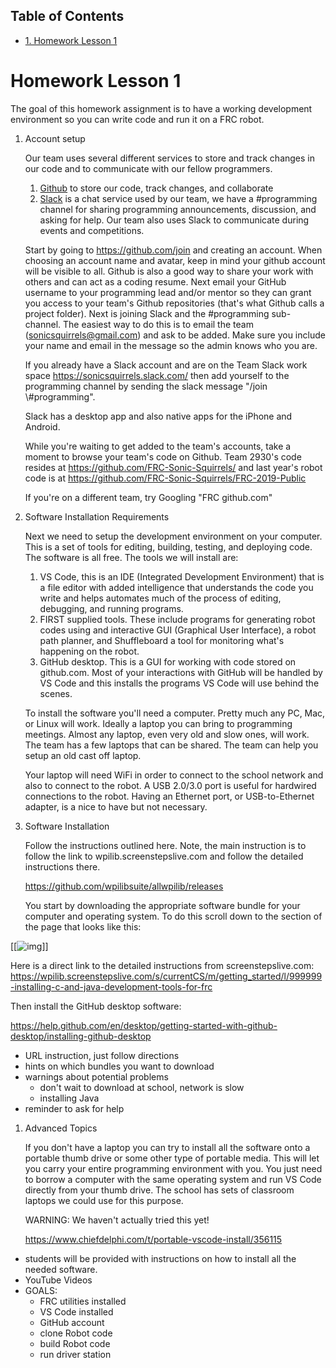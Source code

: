 <div id="table-of-contents">
<h2>Table of Contents</h2>
<div id="text-table-of-contents">
<ul>
<li><a href="#sec-1">1. Homework Lesson 1</a></li>
</ul>
</div>
</div>



# Homework Lesson 1<a id="sec-1" name="sec-1"></a>

The goal of this homework assignment is to have a working development
environment so you can write code and run it on a FRC robot.

1.  Account setup
    
    Our team uses several different services to store and track changes
    in our code and to communicate with our fellow programmers.
    
    1.  [Github](<https://github.com/>) to store our code, track changes,
        and collaborate
    2.  [Slack](<https://slack.com/>) is a chat service used by our team,
        we have a #programming channel for sharing programming
        announcements, discussion, and asking for help. Our team also uses
        Slack to communicate during events and competitions.
    
    Start by going to <https://github.com/join> and creating an
    account. When choosing an account name and avatar, keep in mind
    your github account will be visible to all. Github is also a good
    way to share your work with others and can act as a coding
    resume. Next email your GitHub username to your programming lead
    and/or mentor so they can grant you access to your team's Github
    repositories (that's what Github calls a project folder).  Next is
    joining Slack and the #programming sub-channel. The easiest way to
    do this is to email the team (sonicsquirrels@gmail.com) and ask to
    be added. Make sure you include your name and email in the message
    so the admin knows who you are.
    
    If you already have a Slack account and are on the Team Slack
    work space <https://sonicsquirrels.slack.com/> then add yourself to the
    programming channel by sending the slack message "/join
    \\#programming". 
    
    Slack has a desktop app and also native apps for the iPhone and
    Android.
    
    While you're waiting to get added to the team's accounts, take a
    moment to browse your team's code on Github. Team 2930's code
    resides at <https://github.com/FRC-Sonic-Squirrels/> and last year's
    robot code is at
    <https://github.com/FRC-Sonic-Squirrels/FRC-2019-Public>
    
    If you're on a different team, try Googling "FRC <your team number>
    github.com"

1.  Software Installation Requirements
    
    Next we need to setup the development environment on your
      computer. This is a set of tools for editing, building, testing,
      and deploying code. The software is all free. The tools we will
      install are:
    
    1.  VS Code, this is an IDE (Integrated Development Environment) that
        is a file editor with added intelligence that understands the code
        you write and helps automates much of the process of editing,
        debugging, and running programs.
    2.  FIRST supplied tools. These include programs for generating robot
        codes using and interactive GUI (Graphical User Interface), a
        robot path planner, and Shuffleboard a tool for monitoring what's
        happening on the robot.
    3.  GitHub desktop. This is a GUI for working with code stored on
        github.com. Most of your interactions with GitHub will be handled
        by VS Code and this installs the programs VS Code will use behind
        the scenes.
    
    To install the software you'll need a computer. Pretty much any PC,
      Mac, or Linux will work. Ideally a laptop you can bring to
      programming meetings. Almost any laptop, even very old and slow
      ones, will work. The team has a few laptops that can be shared. The
      team can help you setup an old cast off laptop.
    
    Your laptop will need WiFi in order to connect to the school network
      and also to connect to the robot. A USB 2.0/3.0 port is useful for
      hardwired connections to the robot. Having an Ethernet port, or
      USB-to-Ethernet adapter, is a nice to have but not necessary.

2.  Software Installation
    
    Follow the instructions outlined here. Note, the main instruction is
      to follow the link to wpilib.screenstepslive.com and follow the
      detailed instructions there.
    
    <https://github.com/wpilibsuite/allwpilib/releases>
    
    You start by downloading the appropriate software bundle for your
      computer and operating system. To do this scroll down to the
      section of the page that looks like this:

[[![img](./imgs/Download_Links.jpg "Download links look like this.")]]

Here is a direct link to the detailed instructions from screenstepslive.com:
<https://wpilib.screenstepslive.com/s/currentCS/m/getting_started/l/999999-installing-c-and-java-development-tools-for-frc>

Then install the GitHub desktop software:

<https://help.github.com/en/desktop/getting-started-with-github-desktop/installing-github-desktop>

-   URL instruction, just follow directions
-   hints on which bundles you want to download
-   warnings about potential problems
    -   don't wait to download at school, network is slow
    -   installing Java
-   reminder to ask for help

1.  Advanced Topics
    
    If you don't have a laptop you can try to install all the software
      onto a portable thumb drive or some other type of portable
      media. This will let you carry your entire programming environment
      with you. You just need to borrow a computer with the same
      operating system and run VS Code directly from your thumb drive. The
      school has sets of classroom laptops we could use for this purpose.
    
    WARNING: We haven't actually tried this yet!
    
    <https://www.chiefdelphi.com/t/portable-vscode-install/356115>


-   students will be provided with instructions on how to install all the needed software.
-   YouTube Videos
-   GOALS:
    -   FRC utilities installed
    -   VS Code installed
    -   GitHub account
    -   clone Robot code
    -   build Robot code
    -   run driver station
